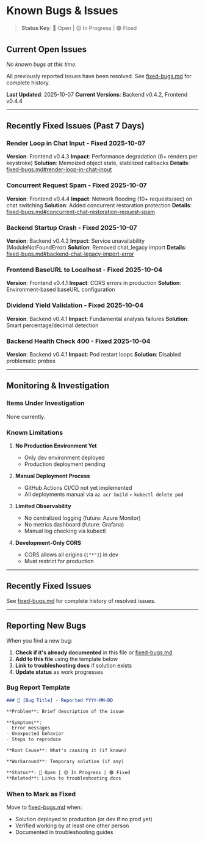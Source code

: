 # Known Bugs & Issues

> **Status Key**: 🔴 Open | 🟡 In Progress | 🟢 Fixed

## Current Open Issues

*No known bugs at this time.*

All previously reported issues have been resolved. See [fixed-bugs.md](fixed-bugs.md) for complete history.

**Last Updated**: 2025-10-07
**Current Versions**: Backend v0.4.2, Frontend v0.4.4

---

## Recently Fixed Issues (Past 7 Days)

### Render Loop in Chat Input - Fixed 2025-10-07
**Version**: Frontend v0.4.3
**Impact**: Performance degradation (6+ renders per keystroke)
**Solution**: Memoized object state, stabilized callbacks
**Details**: [fixed-bugs.md#render-loop-in-chat-input](fixed-bugs.md#render-loop-in-chat-input---fixed-2025-10-07)

### Concurrent Request Spam - Fixed 2025-10-07
**Version**: Frontend v0.4.4
**Impact**: Network flooding (10+ requests/sec) on chat switching
**Solution**: Added concurrent restoration protection
**Details**: [fixed-bugs.md#concurrent-chat-restoration-request-spam](fixed-bugs.md#concurrent-chat-restoration-request-spam---fixed-2025-10-07)

### Backend Startup Crash - Fixed 2025-10-07
**Version**: Backend v0.4.2
**Impact**: Service unavailability (ModuleNotFoundError)
**Solution**: Removed chat_legacy import
**Details**: [fixed-bugs.md#backend-chat-legacy-import-error](fixed-bugs.md#backend-chat-legacy-import-error---fixed-2025-10-07)

### Frontend BaseURL to Localhost - Fixed 2025-10-04
**Version**: Frontend v0.4.1
**Impact**: CORS errors in production
**Solution**: Environment-based baseURL configuration

### Dividend Yield Validation - Fixed 2025-10-04
**Version**: Backend v0.4.1
**Impact**: Fundamental analysis failures
**Solution**: Smart percentage/decimal detection

### Backend Health Check 400 - Fixed 2025-10-04
**Version**: Backend v0.4.1
**Impact**: Pod restart loops
**Solution**: Disabled problematic probes

---

## Monitoring & Investigation

### Items Under Investigation

None currently.

### Known Limitations

1. **No Production Environment Yet**
   - Only dev environment deployed
   - Production deployment pending

2. **Manual Deployment Process**
   - GitHub Actions CI/CD not yet implemented
   - All deployments manual via `az acr build` + `kubectl delete pod`

3. **Limited Observability**
   - No centralized logging (future: Azure Monitor)
   - No metrics dashboard (future: Grafana)
   - Manual log checking via kubectl

4. **Development-Only CORS**
   - CORS allows all origins (`["*"]`) in dev
   - Must restrict for production

---

## Recently Fixed Issues

See [fixed-bugs.md](fixed-bugs.md) for complete history of resolved issues.

---

## Reporting New Bugs

When you find a new bug:

1. **Check if it's already documented** in this file or [fixed-bugs.md](fixed-bugs.md)
2. **Add to this file** using the template below
3. **Link to troubleshooting docs** if solution exists
4. **Update status** as work progresses

### Bug Report Template

```markdown
### 🔴 [Bug Title] - Reported YYYY-MM-DD

**Problem**: Brief description of the issue

**Symptoms**:
- Error messages
- Unexpected behavior
- Steps to reproduce

**Root Cause**: What's causing it (if known)

**Workaround**: Temporary solution (if any)

**Status**: 🔴 Open | 🟡 In Progress | 🟢 Fixed
**Related**: Links to troubleshooting docs
```

### When to Mark as Fixed

Move to [fixed-bugs.md](fixed-bugs.md) when:
- Solution deployed to production (or dev if no prod yet)
- Verified working by at least one other person
- Documented in troubleshooting guides
